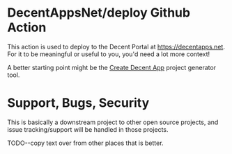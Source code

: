 # DecentAppsNet/deploy Github Action

This action is used to deploy to the Decent Portal at https://decentapps.net. For it to be meaningful or useful to you, you'd need a lot more context!

A better starting point might be the [Create Decent App](https://decentapps.net/info/create-decent-app-quick-start.html) project generator tool.

# Support, Bugs, Security

This is basically a downstream project to other open source projects, and issue tracking/support will be handled in those projects.

TODO--copy text over from other places that is better.